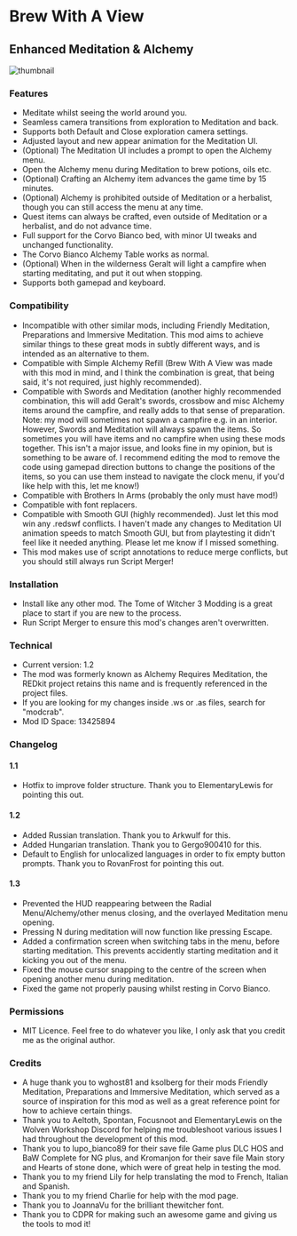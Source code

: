 # Brew With A View
## Enhanced Meditation & Alchemy

![thumbnail](https://github.com/user-attachments/assets/1de3414e-160d-4e22-b70e-a69483d138d0)

### Features
- Meditate whilst seeing the world around you.
- Seamless camera transitions from exploration to Meditation and back.
- Supports both Default and Close exploration camera settings.
- Adjusted layout and new appear animation for the Meditation UI.
- (Optional) The Meditation UI includes a prompt to open the Alchemy menu.
- Open the Alchemy menu during Meditation to brew potions, oils etc.
- (Optional) Crafting an Alchemy item advances the game time by 15 minutes.
- (Optional) Alchemy is prohibited outside of Meditation or a herbalist, though you can still access the menu at any time.
- Quest items can always be crafted, even outside of Meditation or a herbalist, and do not advance time.
- Full support for the Corvo Bianco bed, with minor UI tweaks and unchanged functionality.
- The Corvo Bianco Alchemy Table works as normal.
- (Optional) When in the wilderness Geralt will light a campfire when starting meditating, and put it out when stopping.
- Supports both gamepad and keyboard.

### Compatibility
- Incompatible with other similar mods, including Friendly Meditation, Preparations ﻿and Immersive Meditation﻿. This mod aims to achieve similar things to these great mods in subtly different ways, and is intended as an alternative to them.
- Compatible with Simple Alchemy Refill﻿ ﻿(Brew With A View was made with this mod in mind, and I think the combination is great, that being said, it's not required, just highly recommended).
- Compatible with Swords and Meditation﻿ (another highly recommended combination, this will add Geralt's swords, crossbow and misc Alchemy items around the campfire, and really adds to that sense of preparation. Note: my mod will sometimes not spawn a campfire e.g. in an interior. However, Swords and Meditation will always spawn the items. So sometimes you will have items and no campfire when using these mods together. This isn't a major issue, and looks fine in my opinion, but is something to be aware of. I recommend editing the mod to remove the code using gamepad direction buttons to change the positions of the items, so you can use them instead to navigate the clock menu, if you'd like help with this, let me know!)
- Compatible with Brothers In Arms﻿ (probably the only must have mod!)
- Compatible with font replacers.
- Compatible with Smooth GUI﻿ (highly recommended). Just let this mod win any .redswf conflicts. I haven't made any changes to Meditation UI animation speeds to match Smooth GUI, but from playtesting it didn't feel like it needed anything. Please let me know if I missed something.
- This mod makes use of script annotations to reduce merge conflicts, but you should still always run Script Merger!

### Installation
- Install like any other mod. The Tome of Witcher 3 Modding is a great place to start if you are new to the process.
- Run Script Merger to ensure this mod's changes aren't overwritten.

### Technical
- Current version: 1.2
- The mod was formerly known as Alchemy Requires Meditation, the REDkit project retains this name and is frequently referenced in the project files.
- If you are looking for my changes inside .ws or .as files, search for "modcrab".
- Mod ID Space: 13425894

### Changelog
#### 1.1
- Hotfix to improve folder structure. Thank you to ElementaryLewis for pointing this out.
#### 1.2
- Added Russian translation. Thank you to Arkwulf for this.
- Added Hungarian translation. Thank you to Gergo900410 for this.
- Default to English for unlocalized languages in order to fix empty button prompts. Thank you to RovanFrost for pointing this out.
#### 1.3
- Prevented the HUD reappearing between the Radial Menu/Alchemy/other menus closing, and the overlayed Meditation menu opening.
- Pressing N during meditation will now function like pressing Escape.
- Added a confirmation screen when switching tabs in the menu, before starting meditation. This prevents accidently starting meditation and it kicking you out of the menu.
- Fixed the mouse cursor snapping to the centre of the screen when opening another menu during meditation.
- Fixed the game not properly pausing whilst resting in Corvo Bianco.

### Permissions
- MIT Licence. Feel free to do whatever you like, I only ask that you credit me as the original author.

### Credits
- A huge thank you to wghost81 ﻿and ksolberg ﻿for their mods Friendly Meditation﻿, Preparations ﻿and Immersive Meditation﻿, which served as a source of inspiration for this mod as well as a great reference point for how to achieve certain things.
- Thank you to Aeltoth﻿, Spontan, Focusnoot and ElementaryLewis ﻿on the Wolven Workshop Discord for helping me troubleshoot various issues I had throughout the development of this mod.
- Thank you to lupo_bianco89 ﻿for their save file Game plus DLC HOS and BaW Complete for NG plus﻿, and Kromanjon ﻿for their ﻿save file Main story and Hearts of stone done﻿, which were of great help in testing the mod.
- Thank you to my friend Lily for help translating the mod to French, Italian and Spanish.
- Thank you to my friend Charlie for help with the mod page.
- Thank you to JoannaVu ﻿for the brilliant thewitcher ﻿font.
- Thank you to CDPR for making such an awesome game and giving us the tools to mod it!
